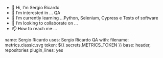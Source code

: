 - 👋 Hi, I’m Sergio Ricardo
- 👀 I’m interested in ... QA
- 🌱 I’m currently learning ...Python, Selenium, Cypress e Tests of software 
- 💞️ I’m looking to collaborate on ...
- 📫 How to reach me ...



<!--                            --->

name: Sergio Ricardo 
uses: Sergio Ricardo QA
with:
  filename: metrics.classic.svg
  token: ${{ secrets.METRICS_TOKEN }}
  base: header, repositories
  plugin_lines: yes



<!---
sergioricardoarct/sergioricardoarct is a ✨ special ✨ repository because its `README.md` (this file) appears on your GitHub profile.
You can click the Preview link to take a look at your changes.
--->
